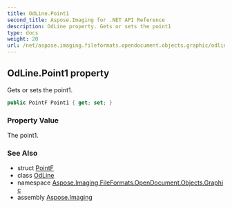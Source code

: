 ```yaml
---
title: OdLine.Point1
second_title: Aspose.Imaging for .NET API Reference
description: OdLine property. Gets or sets the point1
type: docs
weight: 20
url: /net/aspose.imaging.fileformats.opendocument.objects.graphic/odline/point1/
---
```

## OdLine.Point1 property

Gets or sets the point1.

```csharp
public PointF Point1 { get; set; }
```

### Property Value

The point1.

### See Also

* struct [PointF](../../../aspose.imaging/pointf/)
* class [OdLine](../)
* namespace [Aspose.Imaging.FileFormats.OpenDocument.Objects.Graphic](../../odline/)
* assembly [Aspose.Imaging](../../../)


